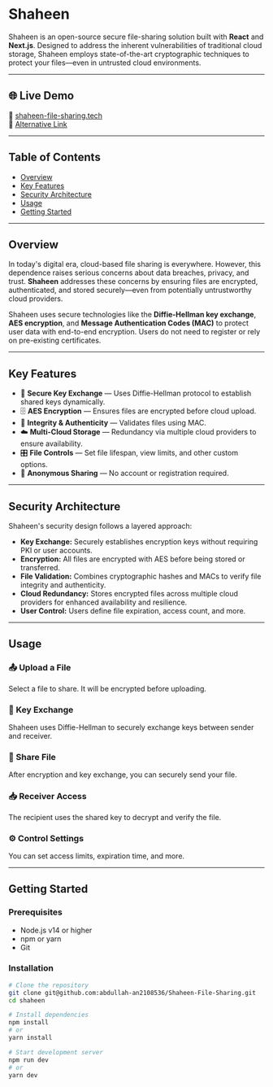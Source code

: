 # Shaheen

Shaheen is an open-source secure file-sharing solution built with **React** and **Next.js**. Designed to address the inherent vulnerabilities of traditional cloud storage, Shaheen employs state-of-the-art cryptographic techniques to protect your files—even in untrusted cloud environments.

---

## 🌐 Live Demo

🔗 [shaheen-file-sharing.tech](https://shaheen-file-sharing.tech)  
🔗 [Alternative Link](https://shaheen-file-sharing-aarmmbclm-abdullah-an2108536s-projects.vercel.app)

---

## Table of Contents

-   [Overview](#overview)
-   [Key Features](#key-features)
-   [Security Architecture](#security-architecture)
-   [Usage](#usage)
-   [Getting Started](#getting-started)

---

## Overview

In today's digital era, cloud-based file sharing is everywhere. However, this dependence raises serious concerns about data breaches, privacy, and trust. **Shaheen** addresses these concerns by ensuring files are encrypted, authenticated, and stored securely—even from potentially untrustworthy cloud providers.

Shaheen uses secure technologies like the **Diffie-Hellman key exchange**, **AES encryption**, and **Message Authentication Codes (MAC)** to protect user data with end-to-end encryption. Users do not need to register or rely on pre-existing certificates.

---

## Key Features

-   🔐 **Secure Key Exchange** — Uses Diffie-Hellman protocol to establish shared keys dynamically.
-   🗄 **AES Encryption** — Ensures files are encrypted before cloud upload.
-   📄 **Integrity & Authenticity** — Validates files using MAC.
-   ☁️ **Multi-Cloud Storage** — Redundancy via multiple cloud providers to ensure availability.
-   🎛 **File Controls** — Set file lifespan, view limits, and other custom options.
-   👤 **Anonymous Sharing** — No account or registration required.

---

## Security Architecture

Shaheen's security design follows a layered approach:

-   **Key Exchange:** Securely establishes encryption keys without requiring PKI or user accounts.
-   **Encryption:** All files are encrypted with AES before being stored or transferred.
-   **File Validation:** Combines cryptographic hashes and MACs to verify file integrity and authenticity.
-   **Cloud Redundancy:** Stores encrypted files across multiple cloud providers for enhanced availability and resilience.
-   **User Control:** Users define file expiration, access count, and more.

---

## Usage

### 📤 Upload a File

Select a file to share. It will be encrypted before uploading.

### 🔑 Key Exchange

Shaheen uses Diffie-Hellman to securely exchange keys between sender and receiver.

### 📎 Share File

After encryption and key exchange, you can securely send your file.

### 📥 Receiver Access

The recipient uses the shared key to decrypt and verify the file.

### ⚙️ Control Settings

You can set access limits, expiration time, and more.

---

## Getting Started

### Prerequisites

-   Node.js v14 or higher
-   npm or yarn
-   Git

### Installation

```bash
# Clone the repository
git clone git@github.com:abdullah-an2108536/Shaheen-File-Sharing.git
cd shaheen

# Install dependencies
npm install
# or
yarn install

# Start development server
npm run dev
# or
yarn dev
```
